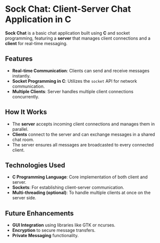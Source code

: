 # Sock Chat: Client-Server Chat Application in C

**Sock Chat** is a basic chat application built using **C** and socket programming, featuring a **server** that manages client connections and a **client** for real-time messaging.

## Features
- **Real-time Communication**: Clients can send and receive messages instantly.
- **Socket Programming in C**: Utilizes the `socket` API for network communication.
- **Multiple Clients**: Server handles multiple client connections concurrently.

## How It Works
- The **server** accepts incoming client connections and manages them in parallel.
- **Clients** connect to the server and can exchange messages in a shared chat room.
- The server ensures all messages are broadcasted to every connected client.

## Technologies Used
- **C Programming Language**: Core implementation of both client and server.
- **Sockets**: For establishing client-server communication.
- **Multi-threading (optional)**: To handle multiple clients at once on the server side.

## Future Enhancements
- **GUI Integration** using libraries like GTK or ncurses.
- **Encryption** to secure message transfers.
- **Private Messaging** functionality.
